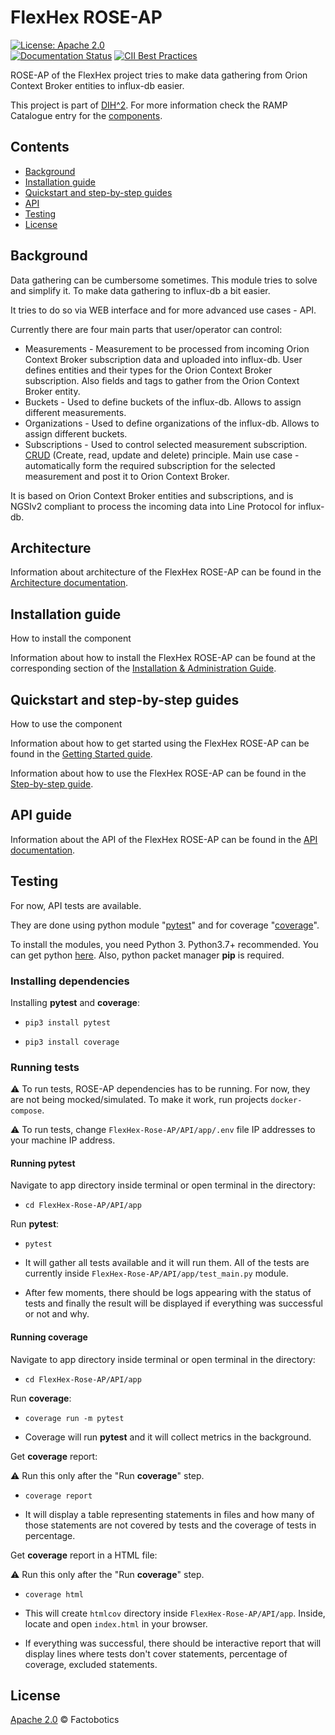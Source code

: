 # FlexHex ROSE-AP

[![License: Apache 2.0](https://img.shields.io/github/license/Factobotics/FlexHex-Rose-AP)](https://opensource.org/licenses/Apache-2.0)
<br/>
[![Documentation Status](https://readthedocs.org/projects/flexhex_rose-ap/badge/?version=latest)](https://flexhex_rose-ap.readthedocs.io/en/latest/?badge=latest)
[![CII Best Practices](https://bestpractices.coreinfrastructure.org/projects/4952/badge)](https://bestpractices.coreinfrastructure.org/projects/4952)

ROSE-AP of the FlexHex project tries to make data gathering from Orion Context Broker entities to influx-db easier.

This project is part of [DIH^2](http://www.dih-squared.eu/). For more information check the RAMP Catalogue entry for the
[components](https://github.com/ramp-eu).


## Contents

-   [Background](#background)
-   [Installation guide](#installation-guide)
-   [Quickstart and step-by-step guides](#quickstart-and-step-by-step-guides)
-   [API](#api-guide)
-   [Testing](#testing)
-   [License](#license)

## Background

Data gathering can be cumbersome sometimes. This module tries to solve and simplify it. To make data gathering to influx-db a bit easier.

It tries to do so via WEB interface and for more advanced use cases - API.

Currently there are four main parts that user/operator can control:

- Measurements - Measurement to be processed from incoming Orion Context Broker subscription data and uploaded into influx-db. User defines entities and their types for the Orion Context Broker subscription. Also fields and tags to gather from the Orion Context Broker entity.
- Buckets - Used to define buckets of the influx-db. Allows to assign different measurements.
- Organizations -  Used to define organizations of the influx-db. Allows to assign different buckets.
- Subscriptions - Used to control selected measurement subscription. [CRUD](https://en.wikipedia.org/wiki/Create,_read,_update_and_delete) (Create, read, update and delete) principle. Main use case - automatically form the required subscription for the selected measurement and post it to Orion Context Broker.

It is based on Orion Context Broker entities and subscriptions, and is NGSIv2 compliant to process the incoming data into Line Protocol for influx-db.

## Architecture

Information about architecture of the FlexHex ROSE-AP can be found in the [Architecture documentation](architecture.md).


## Installation guide

How to install the component

Information about how to install the FlexHex ROSE-AP can be found at the corresponding section of the
[Installation & Administration Guide](installationguide.md).

## Quickstart and step-by-step guides

How to use the component

Information about how to get started using the FlexHex ROSE-AP can be found in the [Getting Started guide](getting-started.md).

Information about how to use the FlexHex ROSE-AP can be found in the [Step-by-step guide](step-by-step.md).

## API guide

Information about the API of the FlexHex ROSE-AP can be found in the [API documentation](api.md).


## Testing

For now, API tests are available. 

They are done using python module "[pytest](https://docs.pytest.org/en/latest/)" and for coverage "[coverage](https://coverage.readthedocs.io/en/latest/)".

To install the modules, you need Python 3. Python3.7+ recommended. You can get python [here](https://www.python.org/downloads/). Also, python packet manager **pip** is required.

### Installing dependencies

Installing **pytest** and **coverage**:

- ```pip3 install pytest```

- ```pip3 install coverage```

### Running tests

:warning: To run tests, ROSE-AP dependencies has to be running. For now, they are not being mocked/simulated. To make it work, run  projects ```docker-compose```.

:warning: To run tests, change ```FlexHex-Rose-AP/API/app/.env``` file IP addresses to your machine IP address.

#### Running pytest

Navigate to app directory inside terminal or open terminal in the directory:

- ```cd FlexHex-Rose-AP/API/app```

Run **pytest**:

- ```pytest```

- It will gather all tests available and it will run them. All of the tests are currently inside ```FlexHex-Rose-AP/API/app/test_main.py``` module.

- After few moments, there should be logs appearing with the status of tests and finally the result will be displayed if everything was successful or not and why.

#### Running coverage

Navigate to app directory inside terminal or open terminal in the directory:

- ```cd FlexHex-Rose-AP/API/app```

Run **coverage**:

- ```coverage run -m pytest```

- Coverage will run **pytest** and it will collect metrics in the background.

Get **coverage** report:

:warning: Run this only after the "Run **coverage**" step.

- ```coverage report```

- It will display a table representing statements in files and how many of those statements are not covered by tests and the coverage of tests in percentage.


Get **coverage** report in a HTML file:

:warning: Run this only after the "Run **coverage**" step.

- ```coverage html```

- This will create ```htmlcov``` directory inside ```FlexHex-Rose-AP/API/app```. Inside, locate and open ```index.html``` in your browser. 

- If everything was successful, there should be interactive report that will display lines where tests don't cover statements, percentage of coverage, excluded statements.


## License

[Apache 2.0](LICENSE) © Factobotics
